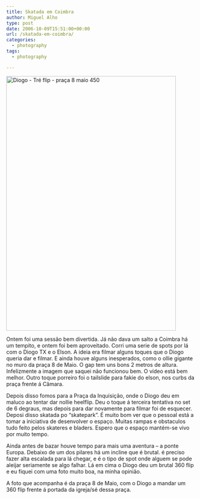 ```yaml
---
title: Skatada em Coimbra
author: Miguel Alho
type: post
date: 2006-10-09T15:51:00+00:00
url: /skatada-em-coimbra/
categories:
  - photography
tags:
  - photography

---
```

[<img src="http://static.flickr.com/110/265068332_31e22c3320_o.jpg" width="450" height="675" alt="Diogo - Tré flip - praça 8 maio 450" />][1]

Ontem foi uma sessão bem divertida. Já não dava um salto a Coimbra há um tempito, e ontem foi bem aproveitado. Corri uma serie de spots por lá com o Diogo TX e o Elson. A ideia era filmar alguns toques que o Diogo queria dar e filmar. E ainda houve alguns inesperados, como o ollie gigante no muro da praça 8 de Maio. O gap tem uns bons 2 metros de altura. Infelizmente a imagem que saquei não funcionou bem. O vídeo está bem melhor. Outro toque porreiro foi o tailslide para fakie do elson, nos curbs da praça frente á Câmara.

Depois disso fomos para a Praça da Inquisição, onde o Diogo deu em maluco ao tentar dar nollie heelflip. Deu o toque á terceira tentativa no set de 6 degraus, mas depois para dar novamente para filmar foi de esquecer. Deposi disso skatada po &#8220;skatepark&#8221;. É muito bom ver que o pessoal está a tomar a iniciativa de desenvolver o espaço. Muitas rampas e obstaculos tudo feito pelos skateres e bladers. Espero que o espaço mantém-se vivo por muito tempo.

Ainda antes de bazar houve tempo para mais uma aventura &#8211; a ponte Europa. Debaixo de um dos pilares há um incline que é brutal. é preciso fazer alta escalada para lá chegar, e é o tipo de spot onde alguem se pode aleijar seriamente se algo falhar. Lá em cima o Diogo deu um brutal 360 flip e eu fiquei com uma foto muito boa, na minha opinião.

A foto que acompanha é da praça 8 de Maio, com o Diogo a mandar um 360 flip frente á portada da igreja/sé dessa praça.

 [1]: http://www.flickr.com/photos/mytymyky/265068332/ "Photo Sharing"